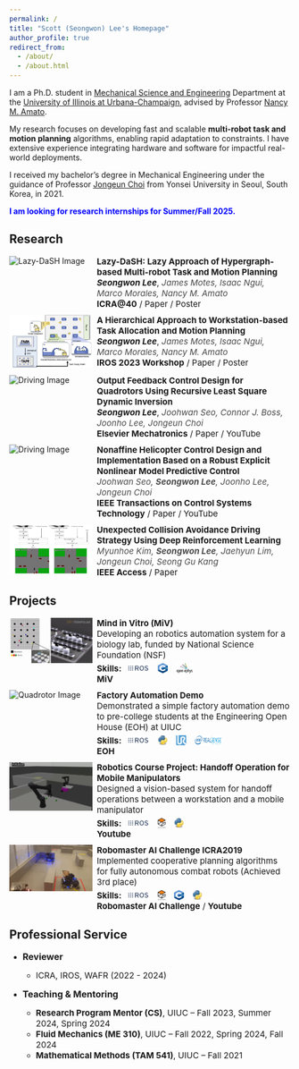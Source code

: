 ```yaml
---
permalink: /
title: "Scott (Seongwon) Lee's Homepage"
author_profile: true
redirect_from: 
  - /about/
  - /about.html
---
```

I am a Ph.D. student in [Mechanical Science and Engineering](https://mechse.illinois.edu/) Department at the [University of Illinois at Urbana-Champaign](https://illinois.edu/), advised by Professor [Nancy M. Amato](https://siebelschool.illinois.edu/about/people/all-faculty/namato). 

My research focuses on developing fast and scalable <strong>multi-robot task and motion planning</strong> algorithms, enabling rapid adaptation to constraints. I have extensive experience integrating hardware and software for impactful real-world deployments.

I received my bachelor’s degree in Mechanical Engineering under the guidance of Professor [Jongeun Choi](https://mlcs.yonsei.ac.kr/Professor.html) from Yonsei University in Seoul, South Korea, in 2021.


<p style="color: blue;"><strong>I am looking for research internships for Summer/Fall 2025.</strong></p>

<!-- News
------  -->


Research
------
<!-- ### Lazy-DaSH -->
<div style="display: flex; flex-direction: row; align-items: flex-start; margin-bottom: 10px;">
  <div style="width: 30%; padding-right: 8px;">
    <img src="https://via.placeholder.com/150" alt="Lazy-DaSH Image" style="max-width: 100%; height: auto;">
  </div>
  <div style="width: 70%; font-size: 15px;">
    <strong>Lazy-DaSH: Lazy Approach of Hypergraph-based Multi-robot Task and Motion Planning</strong><br>
    <strong><em style="">Seongwon Lee</em></strong>, <em style="color: #4A4A4A;">James Motes, Isaac Ngui, Marco Morales, Nancy M. Amato</em><br>
    <a href="https://icra40.ieee.org/" style="font-weight: bold; text-decoration: none;">ICRA@40</a> / <a href="../files/ICRA@40 Lazy-DaSH Lazy Approach for Hypergraph-based Multi-robot Task and Motion Planning Final.pdf" style="text-decoration: none;">Paper</a> / <a href="../files/ICRA@40_poster.pdf" style="text-decoration: none;">Poster</a>
  </div>
</div>

<!-- ### Reconfigurable Factory -->
<div style="display: flex; flex-direction: row; align-items: flex-start; margin-bottom: 10px;">
  <div style="width: 30%; padding-right: 8px;">
    <img src="../images/Task_assignment.png" alt="Reconfigurable Factory Image" style="max-width: 100%; height: auto;">
  </div>
  <div style="width: 70%; font-size: 15px;">
    <strong>A Hierarchical Approach to Workstation-based Task Allocation and Motion Planning</strong><br>
    <strong><em style="">Seongwon Lee</em></strong>, <em style="color: #4A4A4A;">James Motes, Isaac Ngui, Marco Morales, Nancy M. Amato</em><br>
    <a href="https://ieee-iros.org/" style="font-weight: bold; text-decoration: none;">IROS 2023 Workshop</a> / <a href="../files/RAFF_2023_Submission.pdf" style="text-decoration: none;">Paper</a> / <a href="../files/IROS2023Poster.pdf" style="text-decoration: none;">Poster</a>
  </div>
</div>

<!-- ### Quadrotor -->
<div style="display: flex; flex-direction: row; align-items: flex-start; margin-bottom: 10px;">
  <div style="width: 30%; padding-right: 8px;">
    <img src="../images/quadrotor.gif" alt="Driving Image" style="max-width: 100%; height: auto;">
  </div>
  <div style="width: 70%; font-size: 15px;">
    <strong>Output Feedback Control Design for Quadrotors Using Recursive Least Square Dynamic Inversion</strong><br>
    <strong><em style="">Seongwon Lee</em></strong>, <em style="color: #4A4A4A;">Joohwan Seo, Connor J. Boss, Joonho Lee, Jongeun Choi</em><br>
    <a href="https://www.sciencedirect.com/journal/mechatronics" style="font-weight: bold; text-decoration: none;">Elsevier Mechatronics</a> / <a href="../files/Outputfeedbackcontroldesignforquadrotorusingrecursiveleast square dynamicinversion.pdf" style="text-decoration: none;">Paper</a> / <a href="https://youtu.be/ltcx1X3WuIU" style="text-decoration: none;">YouTube</a>
  </div>
</div>

<!-- ### Helicopter -->
<div style="display: flex; flex-direction: row; align-items: flex-start; margin-bottom: 10px;">
  <div style="width: 30%; padding-right: 8px;">
    <img src="../images/helicoptor.gif" alt="Driving Image" style="max-width: 100%; height: auto;">
  </div>
  <div style="width: 70%; font-size: 15px;">
    <strong>Nonaffine Helicopter Control Design and Implementation Based on a Robust Explicit Nonlinear Model Predictive Control</strong><br>
    <em style="color: #4A4A4A;">Joohwan Seo, <strong style="">Seongwon Lee</strong>, Joonho Lee, Jongeun Choi</em><br>
    <a href="https://ieeexplore.ieee.org/xpl/RecentIssue.jsp?punumber=87" style="font-weight: bold; text-decoration: none;">IEEE Transactions on Control Systems Technology</a> / <a href="../files/NonaffineHelicopterControlDesignandImplementationBasedonaRobustExplicitNonlinearModelPredictiveControl.pdf" style="text-decoration: none;">Paper</a> / <a href="https://www.youtube.com/watch?v=aLQ-Ar9PMv4" style="text-decoration: none;">YouTube</a>
  </div>
</div>

<!-- ### Driving -->
<div style="display: flex; flex-direction: row; align-items: flex-start; margin-bottom: 10px;">
  <div style="width: 30%; padding-right: 8px;">
    <img src="../images/autonomous_driving.gif" alt="Quadrotor Image" style="max-width: 100%; height: auto;">
  </div>
  <div style="width: 70%; font-size: 15px;">
    <strong>Unexpected Collision Avoidance Driving Strategy Using Deep Reinforcement Learning</strong><br>
    <em style="color: #4A4A4A;">Myunhoe Kim, <strong style="">Seongwon Lee</strong>, Jaehyun Lim, Jongeun Choi, Seong Gu Kang</em><br>
    <a href="https://ieeexplore.ieee.org/xpl/RecentIssue.jsp?punumber=6287639" style="font-weight: bold; text-decoration: none;">IEEE Access</a> / <a href="../files/UnexpectedCollisionAvoidanceDrivingStrategyUsingDeepReinforcementLearning.pdf" style="text-decoration: none;">Paper</a>
  </div>
</div>



Projects
------

<!-- ### Driving -->
<div style="display: flex; flex-direction: row; align-items: flex-start; margin-bottom: 10px;">
  <div style="width: 30%; padding-right: 8px;">
    <img src="../images/MiV.gif" alt="Quadrotor Image" style="max-width: 100%; height: auto;">
  </div>
  <div style="width: 70%; font-size: 15px;">
    <!-- <p>In this section, provide details about your research on quadrotors, including any unique approaches, challenges, and achievements.</p> -->
    <strong>Mind in Vitro (MiV)</strong><br>
    Developing an robotics automation system for a biology lab, funded by National Science Foundation (NSF)<br>
    <div style="display: flex; flex-direction: row; align-items: center; flex-wrap: wrap; gap: 10px; margin-top: 5px;">
      <strong>Skills:</strong>
      <div style="display: flex; align-items: center;">
        <img src="../icons/ros.png" alt="ROS Icon" style="width: 40px; height: 18px; margin-right: 5px;">
        <!-- <span>ROS</span> -->
      </div>
      <div style="display: flex; align-items: center;">
        <img src="../icons/c++.png" alt="Python Icon" style="width: 18px; height: 18px; margin-right: 5px;">
        <!-- <span>C++</span> -->
      </div>
      <div style="display: flex; align-items: center;">
        <img src="../icons/ephys.png" alt="Python Icon" style="width: 30px; height: 18px; margin-right: 5px;">
        <!-- <span>Open Ephys</span> -->
      </div>
    </div>
    <a href="https://mindinvitro.illinois.edu/" style="font-weight: bold; text-decoration: none;">MiV</a> 
  </div>
</div>

<!-- ### Driving -->
<div style="display: flex; flex-direction: row; align-items: flex-start; margin-bottom: 10px;">
  <div style="width: 30%; padding-right: 8px;">
    <img src="../images/EOH.gif" alt="Quadrotor Image" style="max-width: 100%; height: auto;">
  </div>
  <div style="width: 70%; font-size: 15px;">
    <!-- <p>In this section, provide details about your research on quadrotors, including any unique approaches, challenges, and achievements.</p> -->
    <strong>Factory Automation Demo</strong><br>
    Demonstrated a simple factory automation demo to pre-college students at the Engineering Open House (EOH) at UIUC<br>
    <div style="display: flex; flex-direction: row; align-items: center; flex-wrap: wrap; gap: 10px; margin-top: 5px;">
      <strong>Skills:</strong>
      <div style="display: flex; align-items: center;">
        <img src="../icons/ros.png" alt="ROS Icon" style="width: 40px; height: 18px; margin-right: 5px;">
        <!-- <span>ROS</span> -->
      </div>
      <div style="display: flex; align-items: center;">
        <img src="../icons/python.png" alt="Python Icon" style="width: 18px; height: 18px; margin-right: 5px;">
        <!-- <span>Python</span> -->
      </div>
      <div style="display: flex; align-items: center;">
        <img src="../icons/ur.png" alt="Python Icon" style="width: 18px; height: 18px; margin-right: 5px;">
        <!-- <span>Universal Robot Arms</span> -->
      </div>
      <div style="display: flex; align-items: center;">
        <img src="../icons/realsense.png" alt="Python Icon" style="width: 50px; height: 18px; margin-right: 5px;">
        <!-- <span>Universal Robot Arms</span> -->
      </div>
    </div>
    <a href="https://eohillinois.org/" style="font-weight: bold; text-decoration: none;">EOH</a>
  </div>
</div>


<!-- ### Driving -->
<div style="display: flex; flex-direction: row; align-items: flex-start; margin-bottom: 10px;">
  <div style="width: 30%; padding-right: 8px;">
    <img src="../images/ECE470.gif" alt="Quadrotor Image" style="max-width: 100%; height: auto;">
  </div>
  <div style="width: 70%; font-size: 15px;">
    <!-- <p>In this section, provide details about your research on quadrotors, including any unique approaches, challenges, and achievements.</p> -->
    <strong>Robotics Course Project: Handoff Operation for Mobile Manipulators</strong><br>
    Designed a vision-based system for handoff operations between a workstation and a mobile manipulator <br>
    <div style="display: flex; flex-direction: row; align-items: center; flex-wrap: wrap; gap: 10px; margin-top: 5px;">
      <strong>Skills:</strong>
      <div style="display: flex; align-items: center;">
        <img src="../icons/ros.png" alt="ROS Icon" style="width: 40px; height: 18px; margin-right: 5px;">
        <!-- <span>ROS</span> -->
      </div>
      <div style="display: flex; align-items: center;">
        <img src="../icons/gazebo.png" alt="Python Icon" style="width: 14px; height: 18px; margin-right: 5px;">
        <!-- <span>Gazebo</span> -->
      </div>
      <div style="display: flex; align-items: center;">
        <img src="../icons/python.png" alt="Python Icon" style="width: 18px; height: 18px; margin-right: 5px;">
        <!-- <span>Python</span> -->
      </div>
    </div>
    <a href="https://youtu.be/vK7W6ffZrBM" style="font-weight: bold; text-decoration: none;">Youtube</a> 
  </div>
</div>


<!-- ### Driving -->
<div style="display: flex; flex-direction: row; align-items: flex-start; margin-bottom: 10px;">
  <div style="width: 30%; padding-right: 8px;">
    <img src="../images/Robomaster.gif" alt="Quadrotor Image" style="max-width: 100%; height: auto;">
  </div>
  <div style="width: 70%; font-size: 15px;">
    <strong>Robomaster AI Challenge ICRA2019</strong><br>
    Implemented cooperative planning algorithms for fully autonomous combat robots (Achieved 3rd place) <br>
    <div style="display: flex; flex-direction: row; align-items: center; flex-wrap: wrap; gap: 10px; margin-top: 5px;">
      <strong>Skills:</strong>
      <div style="display: flex; align-items: center;">
        <img src="../icons/ros.png" alt="ROS Icon" style="width: 40px; height: 18px; margin-right: 5px;">
        <!-- <span>ROS</span> -->
      </div>
      <div style="display: flex; align-items: center;">
        <img src="../icons/gazebo.png" alt="Python Icon" style="width: 14px; height: 18px; margin-right: 5px;">
        <!-- <span>Gazebo</span> -->
      </div>
      <div style="display: flex; align-items: center;">
        <img src="../icons/c++.png" alt="Python Icon" style="width: 18px; height: 18px; margin-right: 5px;">
        <!-- <span>C++</span> -->
      </div><div style="display: flex; align-items: center;">
        <img src="../icons/python.png" alt="Python Icon" style="width: 18px; height: 18px; margin-right: 5px;">
        <!-- <span>Python</span> -->
      </div>
    </div>
    <a href="https://www.robomaster.com/en-US" style="font-weight: bold; text-decoration: none;">Robomaster AI Challenge</a> / <a href="https://www.youtube.com/watch?v=oJdBfSafWjM" style="font-weight: bold; text-decoration: none;">Youtube</a> 
  </div>
</div>

<!-- ### Driving -->
<!-- <div style="display: flex; flex-direction: row; align-items: flex-start; margin-bottom: 10px;">
  <div style="width: 30%; padding-right: 8px;">
    <img src="https://via.placeholder.com/150" alt="Quadrotor Image" style="max-width: 100%; height: auto;">
  </div>
  <div style="width: 70%; font-size: 15px;">
    <strong>BMW Korea Research Competition</strong><br>
    Myunhoe Kim, Seongwon Lee, Jaehyun Lim, Jongeun Choi, Seong Gu Kang<br>
    <a href="https://ieeexplore.ieee.org/xpl/RecentIssue.jsp?punumber=6287639">[IEEE Access]</a> / <a href="https://icra40.ieee.org/">[Paper]</a> 
  </div>
</div> -->




<!-- Experience
------ -->


Professional Service
------
- <span style="font-size: 16px;">**Reviewer**</span>
  - <span style="font-size: 15px;">ICRA, IROS, WAFR (2022 - 2024)</span>

- <span style="font-size: 16px;">**Teaching & Mentoring**</span>
  - <span style="font-size: 15px;">**Research Program Mentor (CS)**, UIUC – Fall 2023, Summer 2024, Spring 2024</span>
  - <span style="font-size: 15px;">**Fluid Mechanics (ME 310)**, UIUC – Fall 2022, Spring 2024, Fall 2024</span>
  - <span style="font-size: 15px;">**Mathematical Methods (TAM 541)**, UIUC – Fall 2021</span>

<!-- Contact
------ 
More info about configuring Academic Pages can be found in [the guide](https://academicpages.github.io/markdown/), the [growing wiki](https://github.com/academicpages/academicpages.github.io/wiki), and you can always [ask a question on GitHub](https://github.com/academicpages/academicpages.github.io/discussions). The [guides for the Minimal Mistakes theme](https://mmistakes.github.io/minimal-mistakes/docs/configuration/) (which this theme was forked from) might also be helpful. -->
